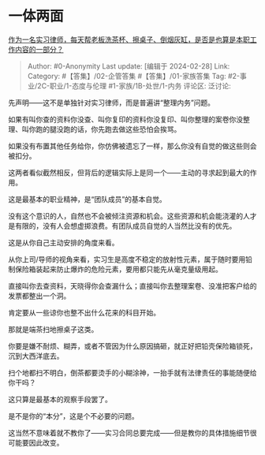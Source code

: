 # 一体两面
[作为一名实习律师，每天帮老板洗茶杯、擦桌子、倒烟灰缸，是否是也算是本职工作内容的一部分？](https://www.zhihu.com/question/495647029/answer/3411738615)

> Author: #0-Anonymity
> Last update: [编辑于 2024-02-28]
> Link:
> Category:  #【答集】/02-企管答集 #【答集】/01-家族答集 
> Tag: #2-事业/2C-职业/1-态度与伦理 #1-家族/1B-处世/1-内务 
> 评论区:
> 泛讨论:

先声明——这不是单独针对实习律师，而是普遍讲“整理内务”问题。

如果有叫你查的资料你没查、叫你复印的资料你没复印、叫你整理的案卷你没整理、叫你跑的腿没跑的话，你先跑去做这些恐怕会挨骂。

如果没有布置其他任务给你，你仿佛被遗忘了一样，那么你没有自觉的做这些则会被扣分。

这两者看似截然相反，但背后的逻辑实际上是同一个——主动的寻求起到最大的作用。

这是最基本的职业精神，是“团队成员”的基本自觉。

没有这个意识的人，自然也不会被倾注资源和机会。这些资源和机会能浇灌的人才是有限的，没有人会想虚掷浪费。有团队成员自觉的人当然比没有的优先。

这是从你自己主动安排的角度来看。

从你上司/导师的视角来看，实习生是高度不稳定的放射性元素，属于随时要用铅制保险箱装起来防止爆炸的危险元素，要用都只能先从毫克量级用起。

直接叫你去查资料，天晓得你会查漏什么；直接叫你去整理案卷、没准把客户给的发票都整出一个洞。

肯定要从一些谅你也整不出什么花来的科目开始。

那就是端茶扫地擦桌子这类。

你要是嫌不耐烦、糊弄，或者不管因为什么原因搞砸，就正好把铅壳保险箱锁死，沉到大西洋底去。

扫个地都扫不明白，倒茶都要烫手的小糊涂神，一抬手就有法律责任的事能随便给你干吗？

这只算是最基本的观察手段罢了。

是不是你的“本分”，这是个不必要的问题。

这当然不意味着就不教你了——实习合同总要完成——但是教你的具体措施细节很可能要因此改变。